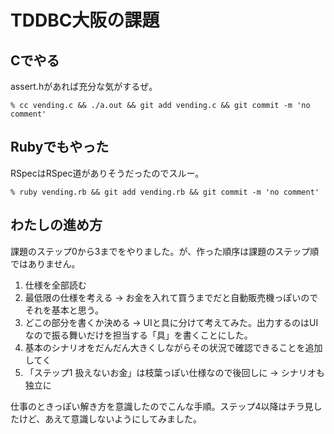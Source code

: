 TDDBC大阪の課題
=============

Cでやる
------

assert.hがあれば充分な気がするぜ。

    % cc vending.c && ./a.out && git add vending.c && git commit -m 'no comment'


Rubyでもやった
-------------

RSpecはRSpec道がありそうだったのでスルー。

    % ruby vending.rb && git add vending.rb && git commit -m 'no comment' 


わたしの進め方
------------

課題のステップ0から3までをやりました。が、作った順序は課題のステップ順ではありません。

1. 仕様を全部読む
2. 最低限の仕様を考える → お金を入れて買うまでだと自動販売機っぽいのでそれを基本と思う。
3. どこの部分を書くか決める → UIと具に分けて考えてみた。出力するのはUIなので振る舞いだけを担当する「具」を書くことにした。
4. 基本のシナリオをだんだん大きくしながらその状況で確認できることを追加してく
5. 「ステップ1 扱えないお金」は枝葉っぽい仕様なので後回しに → シナリオも独立に

仕事のときっぽい解き方を意識したのでこんな手順。ステップ4以降はチラ見したけど、あえて意識しないようにしてみました。

